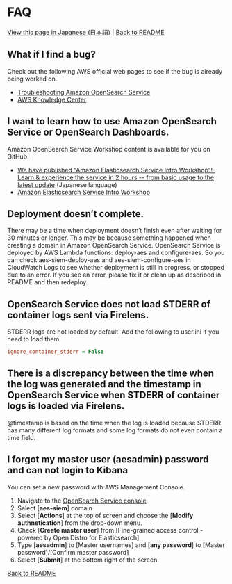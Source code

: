 # FAQ

[View this page in Japanese (日本語)](faq_ja.md) | [Back to README](../README.md)

## What if I find a bug?

Check out the following AWS official web pages to see if the bug is already being worked on.

* [Troubleshooting Amazon OpenSearch Service](https://docs.aws.amazon.com/opensearch-service/latest/developerguide/handling-errors.html)
* [AWS Knowledge Center](https://aws.amazon.com/premiumsupport/knowledge-center/#Amazon_OpenSearch_Service)

## I want to learn how to use Amazon OpenSearch Service or OpenSearch Dashboards.

Amazon OpenSearch Service Workshop content is available for you on GitHub.

* [We have published “Amazon Elasticsearch Service Intro Workshop”!- Learn & experience the service in 2 hours -- from basic usage to the latest update](https://aws.amazon.com/jp/blogs/news/amazon-elasticsearch-service-hands-on/) (Japanese language)
* [Amazon Elasticsearch Service Intro Workshop](https://github.com/aws-samples/amazon-s3-datalake-handson/tree/master/EN)

## Deployment doesn’t complete.

There may be a time when deployment doesn’t finish even after waiting for 30 minutes or longer. This may be because something happened when creating a domain in Amazon OpenSearch Service. OpenSearch Service is deployed by AWS Lambda functions: deploy-aes and configure-aes. So you can check aes-siem-deploy-aes and aes-siem-configure-aes in CloudWatch Logs to see whether deployment is still in progress, or stopped due to an error. If you see an error, please fix it or clean up as described in README and then redeploy.

## OpenSearch Service does not load STDERR of container logs sent via Firelens.

STDERR logs are not loaded by default. Add the following to user.ini if you need to load them.

```ini
ignore_container_stderr = False
```

## There is a discrepancy between the time when the log was generated and the timestamp in OpenSearch Service when STDERR of container logs is loaded via Firelens.

@timestamp is based on the time when the log is loaded because STDERR has many different log formats and some log formats do not even contain a time field.

## I forgot my master user (aesadmin) password and can not login to Kibana

You can set a new password with AWS Management Console.

1. Navigate to the [OpenSearch Service console](https://console.aws.amazon.com/es/home?)
1. Select [**aes-siem**] domain
1. Select [**Actions**] at the top of screen and choose the [**Modify authnetication**] from the drop-down menu.
1. Check [**Create master user**] from [Fine-grained access control - powered by Open Distro for Elasticsearch]
1. Type [**aesadmin**] to [Master usernames] and [**any password**] to [Master password]/[Confirm master password]
1. Select [**Submit**] at the bottom right of the screen

[Back to README](../README.md)
